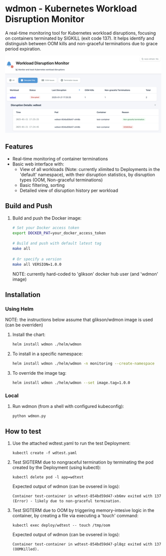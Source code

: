 # wdmon - Kubernetes Workload Disruption Monitor

A real-time monitoring tool for Kubernetes workload disruptions, focusing on containers terminated by SIGKILL (exit code 137). It helps identify and distinguish between OOM kills and non-graceful terminations due to grace period expiration.

![Workload Disruption Monitor Interface](wdmon.png)

## Features

- Real-time monitoring of container terminations
- Basic web interface with:
  - View of all workloads (Note: currently xlimited to Deployments in the 'default' namespace), with their disruption statistics, by disruption types (OOM, Non-graceful terminations)
  - Basic filtering, sorting
  - Detailed view of disruption history per workload

## Build and Push

1. Build and push the Docker image:
    ```bash
    # Set your Docker access token
    export DOCKER_PAT=your_docker_access_token
    
    # Build and push with default latest tag
    make all
    
    # Or specify a version
    make all VERSION=1.0.0
    ```
    NOTE: currently hard-coded to 'glikson' docker hub user (and 'wdmon' image)

## Installation

### Using Helm

NOTE: the instructions below assume that glikson/wdmon image is used (can be overriden)

1. Install the chart:
    ```bash
    helm install wdmon ./helm/wdmon
    ```

2. To install in a specific namespace:
    ```bash
    helm install wdmon ./helm/wdmon -n monitoring --create-namespace
    ```

3. To override the image tag:
    ```bash
    helm install wdmon ./helm/wdmon --set image.tag=1.0.0
    ```

### Local

1. Run wdmon (from a shell with configured kubeconfig):
    ```
    python wdmon.py
    ```

## How to test

1. Use the attached wdtest.yaml to run the test Deployment:
    ```
    kubectl create -f wdtest.yaml
    ```

1. Test SIGTERM due to nongraceful termination by terminating the pod created by the Deployment (using kubectl):
    ```
    kubectl delete pod -l app=wdtest
    ```

    Expected output of wdmon (can be ovsered in logs):
    ```
    Container test-container in wdtest-854bd59d47-xb6mv exited with 137 (Error) - likely due to non-graceful termination.
    ```

1. Test SIGTERM due to OOM by triggering memory-intesive logic in the container, by creating a file via executing a 'touch' command:
    ```
    kubectl exec deploy/wdtest -- touch /tmp/oom
    ```

    Expected output of wdmon (can be ovsered in logs):
    ```
    Container test-container in wdtest-854bd59d47-pl8qz exited with 137 (OOMKilled).
    ```
